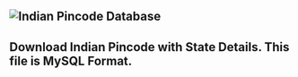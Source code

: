 ![Indian Pincode Database](https://banners.beyondco.de/Indian%20Pincode%20Database.png?theme=light&packageManager=&packageName=&pattern=fallingTriangles&style=style_1&description=Get%20Pincode%20Database%20Free&md=1&showWatermark=0&fontSize=100px&images=cloud-download)
-
## Download Indian Pincode with State Details. This file is **MySQL** Format.

